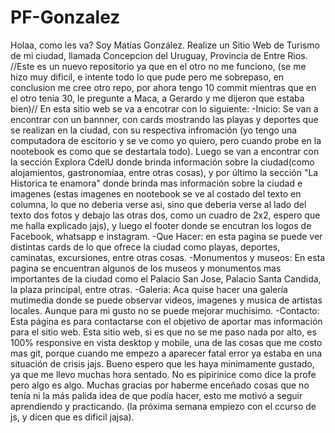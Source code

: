 # PF-Gonzalez
Holaa, como les va? Soy Matías González.
Realize un Sitio Web de Turismo de mi ciudad, llamada Concepcion del Uruguay, Provincia de Entre Rios.
//Este es un nuevo repositorio ya que en el otro no me funciono, (se me hizo muy dificil, e intente todo lo que pude pero me sobrepaso, en conclusion me cree otro repo, por ahora tengo 10 commit mientras que en el otro tenia 30, le pregunte a Maca, a Gerardo y me dijeron que estaba bien)//
En esta sitio web se va a encotrar con lo siguiente:
-Inicio: Se van a encontrar con un bannner, con cards mostrando las playas y deportes que se realizan en la ciudad, con su respectiva infromación (yo tengo una computadora de escitorio y se ve como yo quiero, pero cuando probe en la nootebook es como que se destartala todo). Luego se van a encontrar con la sección Explora CdelU donde brinda información sobre la ciudad(como alojamientos, gastronomíaa, entre otras cosas), y por último la sección "La Historica te enamora" donde brinda mas información sobre la ciudad e imagenes (estas imagenes en nootebook se ve al costado del texto en columna, lo que no deberia verse asi, sino que deberia verse al lado del texto dos fotos y debajo las otras dos, como un cuadro de 2x2, espero que me halla explicado jajs), y luego el footer donde se encutran los logos de Facebook, whatsapp e instagram.
-Que Hacer: en esta pagina se puede ver distintas cards de lo que ofrece la ciudad como playas, deportes, caminatas, excursiones, entre otras cosas.
-Monumentos y museos: En esta pagina se encuentran algunos de los museos y monumentos mas importantes de la ciudad como el Palacio San Jose, Palacio Santa Candida, la plaza principal, entre otras.
-Galeria: Aca quise hacer una galería mutimedia donde se puede observar videos, imagenes y musica de artistas locales. Aunque para mi gusto no se puede mejorar muchisimo.
-Contacto: Esta página es para contactarse con el objetivo de aportar mas información para el sitio web.
Esta sitio web, si es que no se me paso nada por alto, es 100% responsive en vista desktop y mobile, una de las cosas que me costo mas git, porque cuando me empezo a aparecer fatal error ya estaba en una situación de crisis jajs.
Bueno espero que les haya minimamente gustado, ya que me llevo muchas hora sentado. No es pipirinice como dice la profe pero algo es algo.
Muchas gracias por haberme enceñado cosas que no tenía ni la más palida idea de que podía hacer, esto me motivó a seguir aprendiendo y practicando.
(la próxima semana empiezo con el ccurso de js, y dicen que es dificil jajsa).
